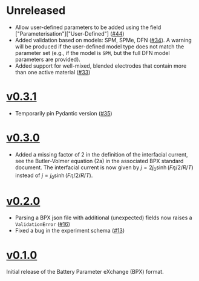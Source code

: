 # Unreleased
- Allow user-defined parameters to be added using the field ["Parameterisation"]["User-Defined"] ([#44](https://github.com/pybamm-team/BPX/pull/44))
- Added validation based on models: SPM, SPMe, DFN ([#34](https://github.com/pybamm-team/BPX/pull/34)). A warning will be produced if the user-defined model type does not match the parameter set (e.g., if the model is `SPM`, but the full DFN model parameters are provided).
- Added support for well-mixed, blended electrodes that contain more than one active material ([#33](https://github.com/pybamm-team/BPX/pull/33))

# [v0.3.1](https://github.com/pybamm-team/BPX/releases/tag/v0.3.1)

- Temporarily pin Pydantic version ([#35](https://github.com/pybamm-team/BPX/pull/35))

# [v0.3.0](https://github.com/pybamm-team/BPX/releases/tag/v0.3.0)

- Added a missing factor of 2 in the definition of the interfacial current, see the Butler-Volmer equation (2a) in the associated BPX standard document. The interfacial current is now given by $j=2j_0\sinh(F\eta/2/R/T)$ instead of $j=j_0\sinh(F\eta/2/R/T)$.

# [v0.2.0](https://github.com/pybamm-team/BPX/releases/tag/v0.2.0)

- Parsing a BPX json file with additional (unexpected) fields now raises a `ValidationError` ([#16](https://github.com/pybamm-team/BPX/pull/16))
- Fixed a bug in the experiment schema ([#13](https://github.com/pybamm-team/BPX/pull/13))

# [v0.1.0](https://github.com/pybamm-team/BPX/releases/tag/v0.1.0)

Initial release of the Battery Parameter eXchange (BPX) format.
